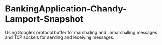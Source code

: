 # BankingApplication-Chandy-Lamport-Snapshot
Using Google’s protocol buffer for marshalling and unmarshalling messages and TCP sockets for sending and receiving messages.
